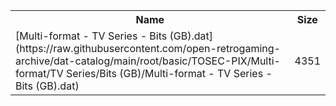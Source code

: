 <table>
<tr><th>Name</th><th>Size</th></tr>
<tr><td>[Multi-format - TV Series - Bits (GB).dat](https://raw.githubusercontent.com/open-retrogaming-archive/dat-catalog/main/root/basic/TOSEC-PIX/Multi-format/TV Series/Bits (GB)/Multi-format - TV Series - Bits (GB).dat)</td><td>4351</td></tr>
</table>
